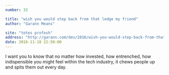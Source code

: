 ```yaml
---
number: 32

title: "wish you would step back from that ledge my friend"
author: "Garann Means"

site: "totes profesh"
address: "http://garann.com/dev/2016/wish-you-would-step-back-from-that-ledge-my-friend/"
date: 2016-11-18 22:50:00
---
```


I want you to know that no matter how invested, how entrenched, how indispensible you might feel within the tech industry, it chews people up and spits them out every day.
